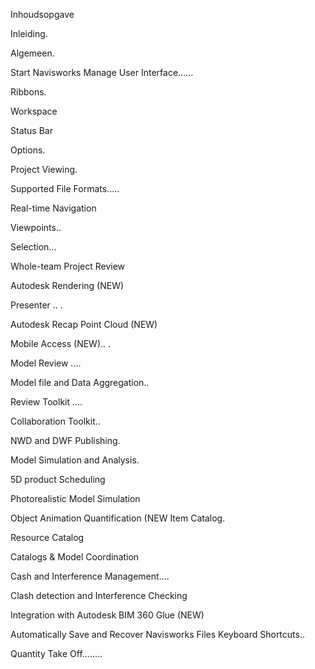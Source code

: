Inhoudsopgave

Inleiding.

Algemeen.


Start Navisworks Manage User Interface......

Ribbons.


Workspace

Status Bar

Options.

Project Viewing.


Supported File Formats.....

Real-time Navigation

Viewpoints..

Selection...

Whole-team Project Review

Autodesk Rendering (NEW)

Presenter .. .

Autodesk Recap Point Cloud (NEW)

 Mobile Access (NEW).. .

Model Review ....



Model file and Data Aggregation..

Review Toolkit ....

Collaboration Toolkit..

NWD and DWF Publishing.

Model Simulation and Analysis.


5D product Scheduling

Photorealistic Model Simulation

Object Animation Quantification (NEW Item Catalog.

Resource Catalog

Catalogs & Model Coordination


Cash and Interference Management....


Clash detection and Interference Checking

Integration with Autodesk BIM 360 Glue (NEW)



Automatically Save and Recover Navisworks Files Keyboard Shortcuts..

Quantity Take Off........